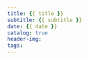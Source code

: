 ```yaml
---
title: {{ title }}
subtitle: {{ subtitle }}
date: {{ date }}
catalog: true
header-img:
tags:
---
```

